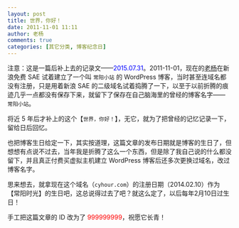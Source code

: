 ```yaml
---
layout: post
title: 世界，你好！
date: 2011-11-01 11:11
author: 老杨
comments: true
categories: [其它分类, 博客纪念日]
---
```

注意：这是一篇后补上去的记录文——<span style = "color:blue;">2015.07.31</span>。2011-11-01，现在的<a href="http://cyhour.com/author/老杨" target="_blank">老杨</a>在新浪免费 SAE 试着建立了一个叫 <code>常阳小站</code> 的 WordPress 博客，当时甚至连域名都没有注册，只是用着新浪 SAE 的二级域名试着捣腾了一下，以至于以前折腾的痕迹几乎一点都没有保存下来，就留下了保存在自己脑海里的曾经的博客名字—— <code>常阳小站</code>。
<p><!--more--></p>
将近 5 年后才补上的这个【<code>世界，你好！</code>】，无它，就为了把曾经的记忆记录一下，留给日后回忆。

也把博客生日给定一下，其实按道理，这篇文章的发布日期就是博客的生日了，但想想有点说不过去，当年我是折腾了这么一个东西，但是除了我自己说的什么都没留下，并且真正付费买虚拟主机建立 WordPress 博客后还多次更换过域名，改过博客名字。

思来想去，就拿现在这个域名（<code>cyhour.com</code>）的注册日期（2014.02.10）作为【常阳时光】的生日吧，这总说得过去了吧？就这么定了，以后每年2月10日过生日！

手工把这篇文章的 ID 改为了 <span style = "color:red;">999999999</span>，祝愿它长青！
